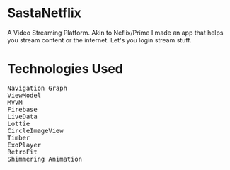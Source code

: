 # SastaNetflix
A Video Streaming Platform. Akin to Neflix/Prime I made an app that helps you stream content or the internet. Let's you login stream stuff.
# Technologies Used
<pre>
Navigation Graph
ViewModel
MVVM
Firebase
LiveData
Lottie
CircleImageView
Timber
ExoPlayer
RetroFit
Shimmering Animation
</pre>

